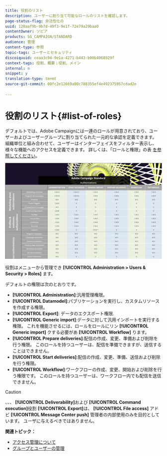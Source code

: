 ```yaml
---
title: 役割のリスト
description: ユーザーに割り当て可能なロールのリストを確認します。
page-status-flag: 非活性化の
uuid: 128aaf9b-9b7d-49f3-9e1f-72e79a29baa0
contentOwner: ソビア
products: SG_CAMPAIGN/STANDARD
audience: 管理
content-type: 参照
topic-tags: ユーザーとセキュリティ
discoiquuid: ceaa3c94-9e1a-4271-b443-b00b4068929f
context-tags: 役割，概要；役割，メイン
internal: n
snippet: y
translation-type: tm+mt
source-git-commit: 00fc2e12669a00c788355ef4e492375957cdad2e

---
```



# 役割のリスト{#list-of-roles}

デフォルトでは、Adobe Campaignには一連のロールが用意されており、ユーザーおよびユーザーグループに割り当てられた一元的な承認を定義できます。 組織単位と組み合わせて、ユーザーはインターフェイスをフィルター表示し、様々な機能へのアクセスを定義できます。 詳しくは、「ロールと権限」の表 [を参照してください](https://docs.campaign.adobe.com/doc/standard/en/Technotes/AdobeCampaign-ACSRights.pdf)。

[![画像](/help/administration/using/assets/user_management_3.png)](https://docs.campaign.adobe.com/doc/standard/en/Technotes/AdobeCampaign-ACSRights.pdf)

役割はメニューから管理でき **[!UICONTROL Administration > Users & Security > Roles]** ます。

デフォルトの権限は次のとおりです。

* **[!UICONTROL Administration]**:汎用管理権限。
* **[!UICONTROL Datamodel]**:パブリケーションを実行し、カスタムリソースを作成する権限。
* **[!UICONTROL Export]**: データのエクスポート権限.
* **[!UICONTROL Generic import]**:データに対して汎用インポートを実行する権限。 これを機能させるには、ロールをロールにリン **[!UICONTROL Generic import]** クする必要があ **[!UICONTROL Workflow]** ります。
* **[!UICONTROL Prepare deliveries]**:配信の作成、変更、準備および削除を行う権限。 このロールを持つユーザーは、配信を準備できますが、送信することはできません。
* **[!UICONTROL Start deliveries]**:配信の作成、変更、準備、送信および削除を行う権限。
* **[!UICONTROL Workflow]**:ワークフローの作成、変更、開始および削除を行う権限です。 このロールを持つユーザーは、ワークフロー内でも配信を送信できません。

>[!CAUTION]
>
>、、、 **[!UICONTROL Deliverability]**&#x200B;および **[!UICONTROL Command execution]**&#x200B;役割 **[!UICONTROL Export]**&#x200B;は、 **[!UICONTROL File access]** アドビ **[!UICONTROL Message Center push]** 管理者の内部使用のみを目的としています。 ユーザに与えるべきではありません。

**関連トピック：**

* [アクセス管理について](../../administration/using/about-access-management.md)
* [グループとユーザーの管理](../../administration/using/managing-groups-and-users.md)

